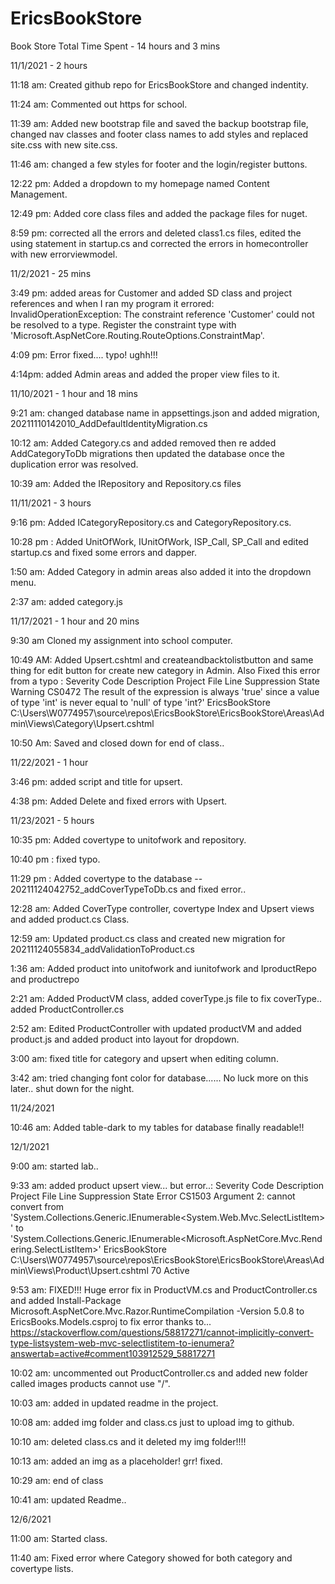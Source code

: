 # EricsBookStore
Book Store
Total Time Spent - 14 hours and 3 mins

11/1/2021 - 2 hours

11:18 am:
Created github repo for EricsBookStore and changed indentity.

11:24 am: 
Commented out https for school.

11:39 am:
Added new bootstrap file and saved the backup bootstrap file, 
changed nav classes and footer class names to add styles and replaced site.css with new site.css.

11:46 am:
changed a few styles for footer and the login/register buttons.

12:22 pm:
Added a dropdown to my homepage named Content Management.

12:49 pm:
Added core class files and added the package files for nuget.

8:59 pm: 
corrected all the errors and deleted class1.cs files, edited the using statement in startup.cs and corrected the errors in homecontroller with new errorviewmodel.

11/2/2021 - 25 mins

3:49 pm: added areas for Customer and added SD class and project references and when I ran my program it errored: InvalidOperationException: The constraint reference 'Customer' could not be resolved to a type. Register the constraint type with 'Microsoft.AspNetCore.Routing.RouteOptions.ConstraintMap'.

4:09 pm: Error fixed.... typo! ughh!!!

4:14pm: added Admin areas and added the proper view files to it.

11/10/2021 - 1 hour and 18 mins

9:21 am: changed database name in appsettings.json and added migration, 20211110142010_AddDefaultIdentityMigration.cs

10:12 am: Added Category.cs and added removed then re added AddCategoryToDb migrations then updated the database once the duplication error was resolved.

10:39 am: Added the IRepository and Repository.cs files 

11/11/2021 - 3 hours

9:16 pm: Added ICategoryRepository.cs and CategoryRepository.cs.

10:28 pm : Added UnitOfWork, IUnitOfWork, ISP_Call, SP_Call and edited startup.cs and fixed some errors and dapper.

1:50 am: Added Category in admin areas also added it into the dropdown menu.

2:37 am: added category.js

11/17/2021 - 1 hour and 20 mins

9:30 am Cloned my assignment into school computer.

10:49 AM: Added Upsert.cshtml and createandbacktolistbutton and same thing for edit button for create new category in Admin. Also Fixed this error from a typo : Severity Code Description Project File Line Suppression State
Warning CS0472 The result of the expression is always 'true' since a value of type 'int' is never equal to 'null' of type 'int?' EricsBookStore C:\Users\W0774957\source\repos\EricsBookStore\EricsBookStore\Areas\Admin\Views\Category\Upsert.cshtml 

10:50 Am: Saved and closed down for end of class..

11/22/2021 - 1 hour

3:46 pm: added script and title for upsert.

4:38 pm: Added Delete and fixed errors with Upsert.

11/23/2021 - 5 hours

10:35 pm: Added covertype to unitofwork and repository.

10:40 pm : fixed typo.

11:29 pm : Added covertype to the database -- 20211124042752_addCoverTypeToDb.cs and fixed error..

12:28 am: Added CoverType controller, covertype Index and Upsert views and added product.cs Class.

12:59 am: Updated product.cs class and created new migration for 20211124055834_addValidationToProduct.cs

1:36 am: Added product into unitofwork and iunitofwork and IproductRepo and productrepo

2:21 am: Added ProductVM class, added coverType.js file to fix coverType.. added ProductController.cs

2:52 am: Edited ProductController with updated productVM and added product.js and added product into layout for dropdown.

3:00 am: fixed title for category and upsert when editing column.

3:42 am: tried changing font color for database...... No luck more on this later.. shut down for the night.

11/24/2021

10:46 am: Added table-dark to my tables for database finally readable!!

12/1/2021

9:00 am: started lab..

9:33 am: added product upsert view... but error..: 
Severity	Code	Description	Project	File	Line	Suppression State
Error	CS1503	Argument 2: cannot convert from 'System.Collections.Generic.IEnumerable<System.Web.Mvc.SelectListItem>' to 'System.Collections.Generic.IEnumerable<Microsoft.AspNetCore.Mvc.Rendering.SelectListItem>'	EricsBookStore	C:\Users\W0774957\source\repos\EricsBookStore\EricsBookStore\Areas\Admin\Views\Product\Upsert.cshtml	70	Active

9:53 am: FIXED!!! Huge error fix in ProductVM.cs and ProductController.cs and added Install-Package Microsoft.AspNetCore.Mvc.Razor.RuntimeCompilation -Version 5.0.8 to EricsBooks.Models.csproj to fix error thanks to... 
https://stackoverflow.com/questions/58817271/cannot-implicitly-convert-type-listsystem-web-mvc-selectlistitem-to-ienumera?answertab=active#comment103912529_58817271

10:02 am: uncommented out ProductController.cs and added new folder called images products cannot use "/".

10:03 am: added in updated readme in the project.

10:08 am: added img folder and class.cs just to upload img to github.

10:10 am: deleted class.cs and it deleted my img folder!!!!

10:13 am: added an img as a placeholder! grr! fixed.

10:29 am: end of class 

10:41 am: updated Readme..

12/6/2021 

11:00 am: Started class.

11:40 am: Fixed error where Category showed for both category and covertype lists.
